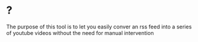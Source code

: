 # ?
The purpose of this tool is to let you easily conver an rss feed into a series of youtube videos without the need for manual intervention